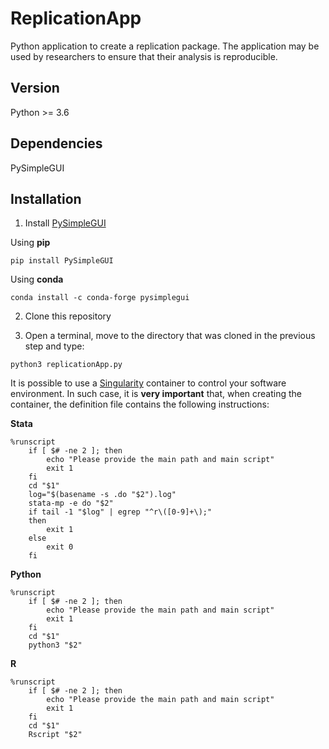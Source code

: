 # ReplicationApp

Python application to create a replication package. The application may be used by researchers to ensure that their analysis is reproducible.

## Version
Python >= 3.6

## Dependencies
PySimpleGUI

## Installation

1. Install [PySimpleGUI](https://www.pysimplegui.org/en/latest/)

Using **pip**
```
pip install PySimpleGUI
```

Using **conda**
```
conda install -c conda-forge pysimplegui
```


2. Clone this repository 


3. Open a terminal, move to the directory that was cloned in the previous step and type:

```
python3 replicationApp.py
```



It is possible to use a [Singularity](https://sylabs.io/singularity/) container to control your software environment. In such case, it is **very important** that, when creating the container, the definition file contains the following instructions:

**Stata**
```
%runscript
    if [ $# -ne 2 ]; then
        echo "Please provide the main path and main script"
        exit 1
    fi
    cd "$1"
    log="$(basename -s .do "$2").log"
    stata-mp -e do "$2"
    if tail -1 "$log" | egrep "^r\([0-9]+\);"
    then
        exit 1
    else
        exit 0
    fi
```

**Python**
```
%runscript
    if [ $# -ne 2 ]; then
        echo "Please provide the main path and main script"
        exit 1
    fi
    cd "$1"
    python3 "$2"
```

**R**
```
%runscript
    if [ $# -ne 2 ]; then
        echo "Please provide the main path and main script"
        exit 1
    fi
    cd "$1"
    Rscript "$2"
```


